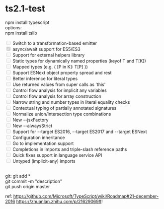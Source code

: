 # ts2.1-test
npm install typescript<br/>
options:<br/>
npm install tslib<br/>

<input type="checkbox" disabled="disabled" />
Switch to a transformation-based emitter<br/>
<input type="checkbox" disabled="disabled" checked />
async/await support for ES5/ES3<br/>
<input type="checkbox" disabled="disabled" />
Support for external helpers library<br/>
<input type="checkbox" disabled="disabled" />
Static types for dynamically named properties (keyof T and T[K])<br/>
<input type="checkbox" disabled="disabled" />
Mapped types (e.g. { [P in K]: T[P] })<br/>
<input type="checkbox" disabled="disabled" />
Support ESNext object property spread and rest<br/>
<input type="checkbox" disabled="disabled" />
Better inference for literal types<br/>
<input type="checkbox" disabled="disabled" />
Use returned values from super calls as 'this'<br/>
<input type="checkbox" disabled="disabled" />
Control flow analysis for implicit any variables<br/>
<input type="checkbox" disabled="disabled" />
Control flow analysis for array construction<br/>
<input type="checkbox" disabled="disabled" />
Narrow string and number types in literal equality checks<br/>
<input type="checkbox" disabled="disabled" />
Contextual typing of partially annotated signatures<br/>
<input type="checkbox" disabled="disabled" />
Normalize union/intersection type combinations<br/>
<input type="checkbox" disabled="disabled" />
New --jsxFactory<br/>
<input type="checkbox" disabled="disabled" />
New --alwaysStrict<br/>
<input type="checkbox" disabled="disabled" />
Support for --target ES2016, --target ES2017 and --target ESNext<br/>
<input type="checkbox" disabled="disabled" />
Configuration inheritance<br/>
<input type="checkbox" disabled="disabled" />
Go to implementation support<br/>
<input type="checkbox" disabled="disabled" />
Completions in imports and triple-slash reference paths<br/>
<input type="checkbox" disabled="disabled" />
Quick fixes support in language service API<br/>
<input type="checkbox" disabled="disabled" />
Untyped (implicit-any) imports<br/>
<br/>

git:
git add *<br/>
git commit -m "description"<br/>
git push origin master<br/>

ref:
https://github.com/Microsoft/TypeScript/wiki/Roadmap#21-december-2016
https://zhuanlan.zhihu.com/p/21629069#!
